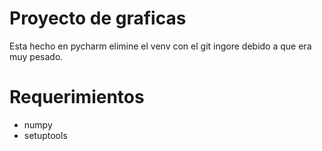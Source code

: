 # Proyecto de graficas

Esta hecho en pycharm elimine el venv con el git ingore debido a que era muy pesado.

# Requerimientos

 - numpy
 - setuptools